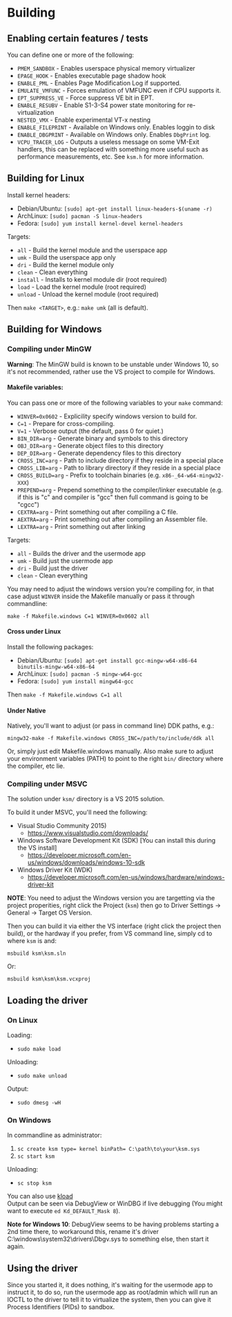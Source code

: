 # Building

## Enabling certain features / tests

You can define one or more of the following:

- `PMEM_SANDBOX` - Enables userspace physical memory virtualizer
- `EPAGE_HOOK` - Enables executable page shadow hook
- `ENABLE_PML` - Enables Page Modification Log if supported.
- `EMULATE_VMFUNC` - Forces emulation of VMFUNC even if CPU supports it.
- `EPT_SUPPRESS_VE` - Force suppress VE bit in EPT.
- `ENABLE_RESUBV` - Enable S1-3-S4 power state monitoring for re-virtualization
- `NESTED_VMX` - Enable experimental VT-x nesting
- `ENABLE_FILEPRINT` - Available on Windows only.  Enables loggin to
disk
- `ENABLE_DBGPRINT` - Available on Windows only.  Enables `DbgPrint`
log.
- `VCPU_TRACER_LOG` - Outputs a useless message on some VM-Exit handlers, this
can be replaced with something more useful such as performance measurements,
    etc.  See `ksm.h` for more information.

## Building for Linux

Install kernel headers:

- Debian/Ubuntu: `[sudo] apt-get install linux-headers-$(uname -r)`
- ArchLinux: `[sudo] pacman -S linux-headers`
- Fedora: `[sudo] yum install kernel-devel kernel-headers`

Targets:

- `all` - Build the kernel module and the userspace app
- `umk` - Build the userspace app only
- `dri` - Build the kernel module only
- `clean` - Clean everything
- `install` - Installs to kernel module dir (root required)
- `load` - Load the kernel module (root required)
- `unload` - Unload the kernel module (root required)

Then `make <TARGET>`, e.g.: `make umk` (all is default).

## Building for Windows

### Compiling under MinGW

**Warning**: The MinGW build is known to be unstable under Windows 10, so it's
not recommended, rather use the VS project to compile for Windows.

#### Makefile variables:

You can pass one or more of the following variables to your `make` command:

- `WINVER=0x0602` - Explicility specify windows version to build for.
- `C=1` - Prepare for cross-compiling.
- `V=1` - Verbose output (the default, pass 0 for quiet.)
- `BIN_DIR=arg` - Generate binary and symbols to this directory
- `OBJ_DIR=arg` - Generate object files to this directory
- `DEP_DIR=arg` - Generate dependency files to this directory
- `CROSS_INC=arg` - Path to include directory if they reside in a special place
- `CROSS_LIB=arg` - Path to library directory if they reside in a special place
- `CROSS_BUILD=arg` - Prefix to toolchain binaries (e.g.
						    `x86-_64-w64-mingw32-XXX`)
- `PREPEND=arg` - Prepend something to the compiler/linker executable (e.g. if
								       this is
								       "c" and
								       compiler
								       is "gcc"
								       then
								       full
								       command
								       is going
								       to be
								       "cgcc")
- `CEXTRA=arg` - Print something out after compiling a C file.
- `AEXTRA=arg` - Print something out after compiling an Assembler file.
- `LEXTRA=arg` - Print something out after linking

Targets:

- `all` - Builds the driver and the usermode app
- `umk` - Build just the usermode app
- `dri` - Build just the driver
- `clean` - Clean everything

You may need to adjust the windows version you're compiling for, in that case
adjust `WINVER` inside the Makefile manually or pass it through commandline:

	make -f Makefile.windows C=1 WINVER=0x0602 all

#### Cross under Linux

Install the following packages:

- Debian/Ubuntu: `[sudo] apt-get install gcc-mingw-w64-x86-64
binutils-mingw-w64-x86-64`
- ArchLinux: `[sudo] pacman -S mingw-w64-gcc`
- Fedora: `[sudo] yum install mingw64-gcc`

Then `make -f Makefile.windows C=1 all`

#### Under Native

Natively, you'll want to adjust (or pass in command line) DDK paths, e.g.:

`mingw32-make -f Makefile.windows CROSS_INC=/path/to/include/ddk all`

Or, simply just edit Makefile.windows manually.  Also make sure to adjust your
environment variables (PATH) to point to the right `bin/` directory where the
compiler, etc lie.

### Compiling under MSVC

The solution under `ksm/` directory is a VS 2015 solution.

To build it under MSVC, you'll need the following:
- Visual Studio Community 2015)
  - https://www.visualstudio.com/downloads/
- Windows Software Development Kit (SDK) [You can install this during the VS install]
  - https://developer.microsoft.com/en-us/windows/downloads/windows-10-sdk
- Windows Driver Kit (WDK)
  - https://developer.microsoft.com/en-us/windows/hardware/windows-driver-kit

**NOTE**:  You need to adjust the Windows version you are targetting via the
project properities, right click the Project (`ksm`) then go to Driver Settings
-> General -> Target OS Version.

Then you can build it via either the VS interface (right click the project then build),
or the hardway if you prefer, from VS command line, simply cd to where `ksm` is and:

`msbuild ksm\ksm.sln`

Or:

`msbuild ksm\ksm\ksm.vcxproj`

## Loading the driver

### On Linux
Loading:
- `sudo make load`  

Unloading:
- `sudo make unload`

Output:
- `sudo dmesg -wH`

### On Windows
In commandline as administrator:

1. `sc create ksm type= kernel binPath= C:\path\to\your\ksm.sys`
2. `sc start ksm`

Unloading:
- `sc stop ksm`

You can also use [kload](https://github.com/asamy/kload)  
Output can be seen via DebugView or WinDBG if live debugging (You might want to
							      execute `ed
							      Kd_DEFAULT_Mask
							      8`).

**Note for Windows 10**: DebugView seems to be having problems starting a 2nd
time there, to workaround this, rename it's driver
C:\windows\system32\drivers\Dbgv.sys to something else, then start it again.

## Using the driver

Since you started it, it does nothing, it's waiting for the usermode app to
instruct it, to do so, run the usermode app as root/admin which will run an
IOCTL to the driver to tell it to virtualize the system, then you can give it
Process Identifiers (PIDs) to sandbox.

